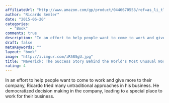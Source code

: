 ```yaml
---
affiliateUrl: "http://www.amazon.com/gp/product/0446670553/ref=as_li_tl?ie=UTF8&camp=1789&creative=390957&creativeASIN=0446670553&linkCode=as2&tag=jaktre-20&linkId=VRPSQ3DZK5OEDCHG"
author: "Ricardo Semler"
date: "2015-06-20"
categories:
  - "Book"
comments: true
description: "In an effort to help people want to come to work and give more to their company, Ricardo tried many untraditional approaches in his business.  He demo"
draft: false
metaKeywords: ""
layout: "book"
image: "http://i.imgur.com/iR58SgU.jpg"
title: "Maverick: The Success Story Behind the World's Most Unusual Workplace"
rating: 4
---
```


In an effort to help people want to come to work and give more to their company, Ricardo tried many untraditional approaches in his business.  He democratized decision making in the company, leading to a special place to work for their business.
